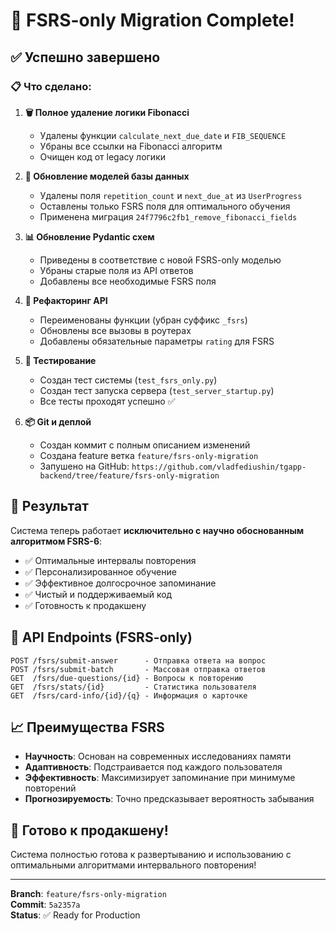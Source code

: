 # 🎉 FSRS-only Migration Complete!

## ✅ Успешно завершено

### 📋 Что сделано:

1. **🗑️ Полное удаление логики Fibonacci**
   - Удалены функции `calculate_next_due_date` и `FIB_SEQUENCE`
   - Убраны все ссылки на Fibonacci алгоритм
   - Очищен код от legacy логики

2. **🔄 Обновление моделей базы данных**
   - Удалены поля `repetition_count` и `next_due_at` из `UserProgress`
   - Оставлены только FSRS поля для оптимального обучения
   - Применена миграция `24f7796c2fb1_remove_fibonacci_fields`

3. **📊 Обновление Pydantic схем**
   - Приведены в соответствие с новой FSRS-only моделью
   - Убраны старые поля из API ответов
   - Добавлены все необходимые FSRS поля

4. **🔧 Рефакторинг API**
   - Переименованы функции (убран суффикс `_fsrs`)
   - Обновлены все вызовы в роутерах
   - Добавлены обязательные параметры `rating` для FSRS

5. **🧪 Тестирование**
   - Создан тест системы (`test_fsrs_only.py`)
   - Создан тест запуска сервера (`test_server_startup.py`)
   - Все тесты проходят успешно ✅

6. **📦 Git и деплой**
   - Создан коммит с полным описанием изменений
   - Создана feature ветка `feature/fsrs-only-migration`
   - Запушено на GitHub: `https://github.com/vladfediushin/tgapp-backend/tree/feature/fsrs-only-migration`

## 🎯 Результат

Система теперь работает **исключительно с научно обоснованным алгоритмом FSRS-6**:

- ✅ Оптимальные интервалы повторения
- ✅ Персонализированное обучение
- ✅ Эффективное долгосрочное запоминание
- ✅ Чистый и поддерживаемый код
- ✅ Готовность к продакшену

## 🚀 API Endpoints (FSRS-only)

```
POST /fsrs/submit-answer      - Отправка ответа на вопрос
POST /fsrs/submit-batch       - Массовая отправка ответов  
GET  /fsrs/due-questions/{id} - Вопросы к повторению
GET  /fsrs/stats/{id}         - Статистика пользователя
GET  /fsrs/card-info/{id}/{q} - Информация о карточке
```

## 📈 Преимущества FSRS

- **Научность**: Основан на современных исследованиях памяти
- **Адаптивность**: Подстраивается под каждого пользователя
- **Эффективность**: Максимизирует запоминание при минимуме повторений
- **Прогнозируемость**: Точно предсказывает вероятность забывания

## 🎊 Готово к продакшену!

Система полностью готова к развертыванию и использованию с оптимальными алгоритмами интервального повторения!

---
**Branch**: `feature/fsrs-only-migration`  
**Commit**: `5a2357a`  
**Status**: ✅ Ready for Production
